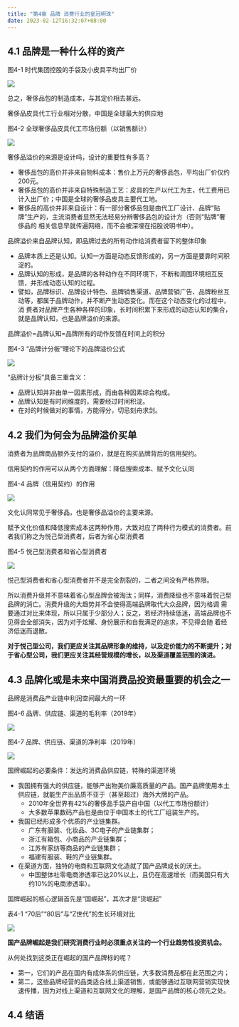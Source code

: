 ```yaml
---
title: "第4章 品牌 消费行业的皇冠明珠"
date: 2023-02-12T16:32:07+08:00
---
```


## 4.1 品牌是一种什么样的资产

图4-1 时代集团控股的手袋及小皮具平均出厂价

![](https://res.weread.qq.com/wrepub/CB_3300026158_102-01.jpg)

总之，奢侈品包的制造成本，与其定价相去甚远。

奢侈品皮具代工行业相对分散，中国是全球最大的供应地

图4-2 全球奢侈品皮具代工市场份额（以销售额计）

![](https://res.weread.qq.com/wrepub/CB_3300026158_103-01.jpg)

奢侈品溢价的来源是设计吗，设计的重要性有多高？

- 奢侈品包的高价并非来自物料成本：售价上万元的奢侈品包，平均出厂价仅约200元。
- 奢侈品包的高价并非来自特殊制造工艺：皮具的生产以代工为主，代工费用已计入出厂价；中国是全球的奢侈品皮具主要代工地。
- 奢侈品的高价并非来自设计：有一部分奢侈品包是由代工厂设计、品牌“贴牌”生产的，主流消费者显然无法轻易分辨奢侈品包的设计方（否则“贴牌”奢侈品的
  相关信息早就传遍网络，而不会被深埋在招股说明书中）。

品牌溢价来自品牌认知，即品牌过去的所有动作给消费者留下的整体印象

- 品牌本质上还是认知。认知一方面是动态反馈形成的，另一方面是要靠时间积淀的。
- 品牌认知的形成，是品牌的各种动作在不同环境下，不断和周围环境相互反馈，并形成动态认知的过程。
- 譬如，品牌标识、品牌设计特色、品牌销售渠道、品牌营销广告、品牌粉丝互动等，都属于品牌动作，并不断产生动态变化。而在这个动态变化的过程中，消
  费者对品牌产生各种各样的印象，长时间积累下来形成的动态认知的集合，就是品牌认知，也是品牌溢价的来源。

品牌溢价=品牌认知=品牌所有的动作反馈在时间上的积分

图4-3 “品牌计分板”理论下的品牌溢价公式

![](https://res.weread.qq.com/wrepub/CB_3300026158_105-01.jpg)

“品牌计分板”具备三重含义：

- 品牌认知并非由单一因素形成，而由各种因素综合构成。
- 品牌认知是有时间维度的，需要经过时间积淀。
- 在对的时候做对的事情，方能得分，切忌刻舟求剑。

## 4.2 我们为何会为品牌溢价买单

消费者为品牌商品额外支付的溢价，就是在购买品牌背后的信用契约。

信用契约的作用可以从两个方面理解：降低搜索成本、赋予文化认同

图4-4 品牌（信用契约）的作用

![](https://res.weread.qq.com/wrepub/CB_3300026158_107-01.jpg)

文化认同常见于奢侈品，也是奢侈品溢价的主要来源。

赋予文化价值和降低搜索成本这两种作用，大致对应了两种行为模式的消费者。前者我们称之为悦己型消费者，后者为省心型消费者

图4-5 悦己型消费者和省心型消费者

![](https://res.weread.qq.com/wrepub/CB_3300026158_109-01.jpg)

悦己型消费者和省心型消费者并不是完全割裂的，二者之间没有严格界限。

所以消费升级并不意味着省心型品牌会被淘汰；同样，消费降级也不意味着悦己型品牌的消亡。消费升级的大趋势并不会使得高端品牌取代大众品牌，因为格调
需要通过对比来体现，所以只属于少部分人；反之，若经济持续低迷，高端品牌也不见得会全部消失，因为对于炫耀、身份展示和自我满足的追求，不见得会随
着经济低迷而退散。

**对于悦己型公司，我们更应关注其品牌形象的维持，以及定价能力的不断提升；对于省心型公司，我们更应关注其经营规模的增长，以及渠道覆盖范围的演进。**

## 4.3 品牌化或是未来中国消费品投资最重要的机会之一

品牌是消费品产业链中利润空间最大的一环

图4-6 品牌、供应链、渠道的毛利率（2019年）

![](https://res.weread.qq.com/wrepub/CB_3300026158_111-01.jpg)

图4-7 品牌、供应链、渠道的净利率（2019年）

![](https://res.weread.qq.com/wrepub/CB_3300026158_112-01.jpg)

国牌崛起的必要条件：发达的消费品供应链，特殊的渠道环境

- 我国拥有强大的供应链，能够产出物美价廉高质量的产品。国产品牌使用本土供应链，就能生产出品质不亚于（甚至超过）海外大牌的产品。
  - 2010年全世界有42%的奢侈品手袋产自中国（以代工市场份额计）
  - 大多数苹果数码产品也是由位于中国本土的代工厂组装生产的。
- 我国已经形成多个优质的产业链集群。
  - 广东有服装、化妆品、3C电子的产业链集群；
  - 浙江有箱包、小商品的产业链集群；
  - 江苏有家纺等商品的产业链集群；
  - 福建有服装、鞋的产业链集群。
- 在渠道方面，独特的电商和互联网文化造就了国产品牌成长的沃土。
  - 中国整体社零电商渗透率已达20%以上，且仍在高速增长（而美国只有大约10%的电商渗透率）。

国牌崛起的核心逻辑首先是“国崛起”，其次才是“货崛起”

表4-1 “70后”“80后”与“Z世代”的生长环境对比

![](https://res.weread.qq.com/wrepub/CB_3300026158_114-01.jpg)

**国产品牌崛起是我们研究消费行业时必须重点关注的一个行业趋势性投资机会。**

从何处找到这类正在崛起的国产品牌标的呢？

- 第一，它们的产品在国内有成体系的供应链，大多数消费品都在此范围之内；
- 第二，这些品牌经营的品类适合线上渠道销售，或能够通过互联网营销实现快速传播，因为对线上渠道和互联网文化的理解，是国产品牌的核心领先之处。

## 4.4 结语
